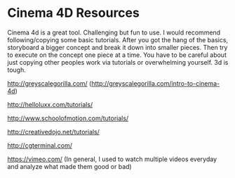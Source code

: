 # Cinema 4D Resources

Cinema 4d is a great tool. Challenging but fun to use. I would recommend following/copying some basic tutorials. After you got the hang of the basics, storyboard a bigger concept and break it down into smaller pieces. Then try to execute on the concept one piece at a time. You have to be careful about just copying other peoples work via tutorials or overwhelming yourself. 3d is tough.

http://greyscalegorilla.com/ (http://greyscalegorilla.com/intro-to-cinema-4d)

http://helloluxx.com/tutorials/

http://www.schoolofmotion.com/tutorials/

http://creativedojo.net/tutorials/

http://cgterminal.com/

https://vimeo.com/ (In general, I used to watch multiple videos everyday and analyze what made them good or bad)
